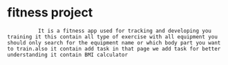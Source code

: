 # fitness project
              It is a fitness app used for tracking and developing you training it this contain all type of exercise with all equipment you should only search for the equipment name or which body part you want to train.also it contain add task in that page we add task for better understanding it contain BMI calculator
